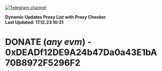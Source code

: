 [![Telegram channel](https://img.shields.io/endpoint?url=https://runkit.io/damiankrawczyk/telegram-badge/branches/master?url=https://t.me/n4z4v0d)](https://t.me/n4z4v0d) 

**Dynamic Updates Proxy List with Proxy Checker**  
**Last Updated: 17.12.23 10:21**

# DONATE (_any evm_) - 0xDEADf12DE9A24b47Da0a43E1bA70B8972F5296F2
